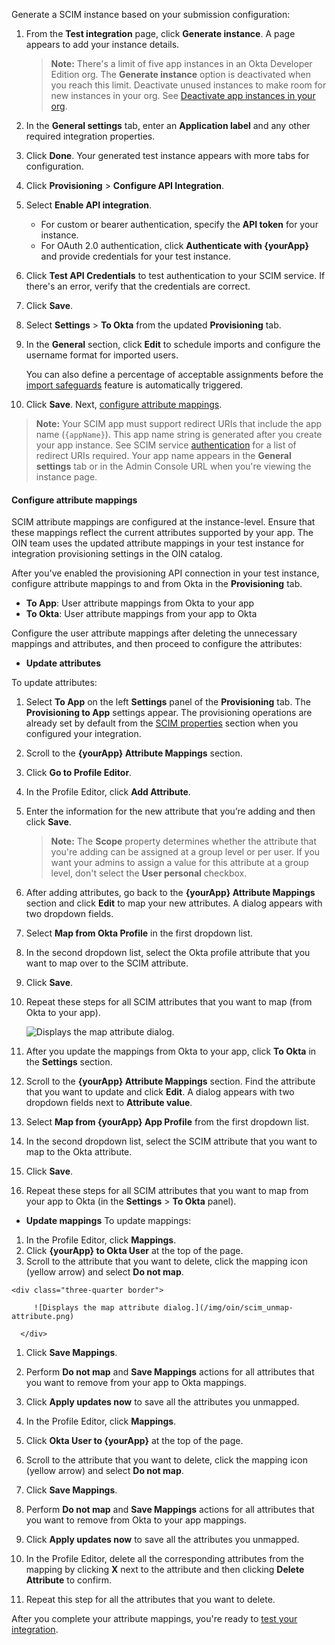 Generate a SCIM instance based on your submission configuration:

1. From the **Test integration** page, click **Generate instance**. A page appears to add your instance details.

    > **Note:** There's a limit of five app instances in an Okta Developer Edition org. The **Generate instance** option is deactivated when you reach this limit. Deactivate unused instances to make room for new instances in your org. See [Deactivate app instances in your org](/docs/guides/submit-oin-app/scim/main/#deactivate-an-app-instance-in-your-org).

1. In the **General settings** tab, enter an **Application label** and any other required integration properties.
1. Click **Done**. Your generated test instance appears with more tabs for configuration.
1. Click **Provisioning** > **Configure API Integration**.
1. Select **Enable API integration**.
   * For custom or bearer authentication, specify the **API token** for your instance.
   * For OAuth 2.0 authentication, click **Authenticate with {yourApp}** and provide credentials for your test instance.
1. Click **Test API Credentials** to test authentication to your SCIM service. If there's an error, verify that the credentials are correct.
1. Click **Save**.
1. Select **Settings** > **To Okta** from the updated **Provisioning** tab.
1. In the **General** section, click **Edit** to schedule imports and configure the username format for imported users.

   You can also define a percentage of acceptable assignments before the [import safeguards](https://help.okta.com/okta_help.htm?id=csh-eu-import-safeguard) feature is automatically triggered.

1. Click **Save**. Next, [configure attribute mappings](#configure-attribute-mappings).

> **Note:** Your SCIM app must support redirect URIs that include the app name (`{appName}`). This app name string is generated after you create your app instance. See SCIM service [authentication](/docs/guides/scim-provisioning-integration-prepare/main/#authentication) for a list of redirect URIs required. Your app name appears in the **General settings** tab or in the Admin Console URL when you're viewing the instance page.

#### Configure attribute mappings

SCIM attribute mappings are configured at the instance-level. Ensure that these mappings reflect the current attributes supported by your app. The OIN team uses the updated attribute mappings in your test instance for integration provisioning settings in the OIN catalog.

After you've enabled the provisioning API connection in your test instance, configure attribute mappings to and from Okta in the **Provisioning** tab.

* **To App**: User attribute mappings from Okta to your app
* **To Okta**: User attribute mappings from your app to Okta

Configure the user attribute mappings after deleting the unnecessary mappings and attributes, and then proceed to configure the attributes:

   * **Update attributes**

   To update attributes:

   1. Select **To App** on the left **Settings** panel of the **Provisioning** tab.
  The **Provisioning to App** settings appear. The provisioning operations are already set by default from the [SCIM properties](#properties) section when you configured your integration.

   1. Scroll to the **{yourApp} Attribute Mappings** section.
   1. Click **Go to Profile Editor**.
   1. In the Profile Editor, click **Add Attribute**.
   1. Enter the information for the new attribute that you’re adding and then click **Save**.
       > **Note:** The **Scope** property determines whether the attribute that you're adding can be assigned at a group level or per user. If you want your admins to assign a value for this attribute at a group level, don't select the **User personal** checkbox.

   1. After adding attributes, go back to the **{yourApp} Attribute Mappings** section and click **Edit** to map your new attributes. A dialog appears with two dropdown fields.

   1. Select **Map from Okta Profile** in the first dropdown list.
   1. In the second dropdown list, select the Okta profile attribute that you want to map over to the SCIM attribute.
   1. Click **Save**.
   1. Repeat these steps for all SCIM attributes that you want to map (from Okta to your app).
      <div class="three-quarter border">

         ![Displays the map attribute dialog.](/img/oin/scim_check-attributes-14.png)

      </div>

   7. After you update the mappings from Okta to your app, click **To Okta** in the **Settings** section.
   8. Scroll to the **{yourApp} Attribute Mappings** section. Find the attribute that you want to update and click **Edit**. A dialog appears with two dropdown fields next to **Attribute value**.
   9. Select **Map from {yourApp} App Profile** from the first dropdown list.
   10. In the second dropdown list, select the SCIM attribute that you want to map to the Okta attribute.
   11. Click **Save**.
   12. Repeat these steps for all SCIM attributes that you want to map from your app to Okta (in the **Settings** > **To Okta** panel).

   * **Update mappings**
   To update mappings:

   1. In the Profile Editor, click **Mappings**.
   1. Click **{yourApp} to Okta User** at the top of the page.
   1. Scroll to the attribute that you want to delete, click the mapping icon (yellow arrow) and select **Do not map**.

    <div class="three-quarter border">

         ![Displays the map attribute dialog.](/img/oin/scim_unmap-attribute.png)

      </div>

   1. Click **Save Mappings**.
   1. Perform **Do not map** and **Save Mappings** actions for all attributes that you want to remove from your app to Okta mappings.
   1. Click **Apply updates now** to save all the attributes you unmapped.

   1. In the Profile Editor, click **Mappings**.
   1. Click **Okta User to {yourApp}** at the top of the page.
   1. Scroll to the attribute that you want to delete, click the mapping icon (yellow arrow) and select **Do not map**.
   1. Click **Save Mappings**.

   1. Perform **Do not map** and **Save Mappings** actions for all attributes that you want to remove from Okta to your app mappings.
   1. Click **Apply updates now** to save all the attributes you unmapped.

   1. In the Profile Editor, delete all the corresponding attributes from the mapping by clicking **X** next to the attribute and then clicking **Delete Attribute** to confirm.

   1. Repeat this step for all the attributes that you want to delete.

After you complete your attribute mappings, you're ready to [test your integration](#test-your-integration).
